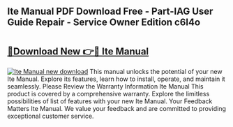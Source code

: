 ## Ite Manual PDF Download Free - Part-IAG User Guide Repair - Service Owner Edition c6I4o

# <h2><a href="http://bc53744.oget.top/?id=Ite+Manual">🔗Download New 👉🔴 Ite Manual</a></h2>

[![Ite Manual new download](https://i.imgur.com/5g1atiW.png)](http://bc53744.oget.top/?id=Ite+Manual)
This manual unlocks the potential of your new Ite Manual. Explore its features, learn how to install, operate, and maintain it seamlessly. Please Review the Warranty Information Ite Manual This product is covered by a comprehensive warranty. Explore the limitless possibilities of list of features with your new Ite Manual. Your Feedback Matters Ite Manual. We value your feedback and are committed to providing exceptional customer service.
